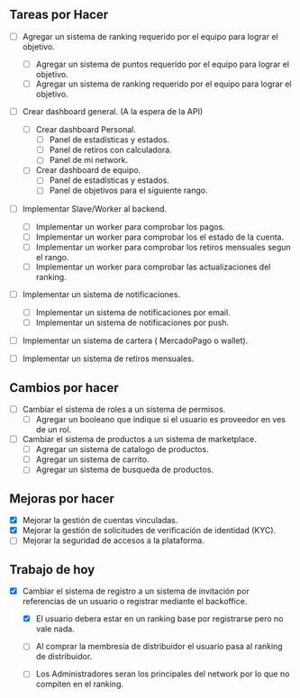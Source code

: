 ## Tareas por Hacer
- [ ] Agregar un sistema de ranking requerido por el equipo para lograr el objetivo.
  - [ ] Agregar un sistema de puntos requerido por el equipo para lograr el objetivo.
  - [ ] Agregar un sistema de ranking requerido por el equipo para lograr el objetivo.

- [ ] Crear dashboard general. (A la espera de la API)
  - [ ] Crear dashboard Personal.
    - [ ] Panel de estadísticas y estados.
    - [ ] Panel de retiros con calculadora.
    - [ ] Panel de mi network.
  - [ ] Crear dashboard de equipo.
    - [ ] Panel de estadísticas y estados.
    - [ ] Panel de objetivos para el siguiente rango.

- [ ] Implementar Slave/Worker al backend.
  - [ ] Implementar un worker para comprobar los pagos.
  - [ ] Implementar un worker para comprobar los el estado de la cuenta.
  - [ ] Implementar un worker para comprobar los retiros mensuales segun el rango.
  - [ ] Implementar un worker para comprobar las actualizaciones del ranking.

- [ ] Implementar un sistema de notificaciones.
  - [ ] Implementar un sistema de notificaciones por email.
  - [ ] Implementar un sistema de notificaciones por push.

- [ ] Implementar un sistema de cartera ( MercadoPago o wallet).

- [ ] Implementar un sistema de retiros mensuales.



## Cambios por hacer


- [ ] Cambiar el sistema de roles a un sistema de permisos.
  - [ ] Agregar un booleano que indique si el usuario es proveedor en ves de un rol.

- [ ] Cambiar el sistema de productos a un sistema de marketplace.
  - [ ] Agregar un sistema de catalogo de productos.
  - [ ] Agregar un sistema de carrito.
  - [ ] Agregar un sistema de busqueda de productos.

## Mejoras por hacer
- [x] Mejorar la gestión de cuentas vinculadas.
- [x] Mejorar la gestión de solicitudes de verificación de identidad (KYC).
- [ ] Mejorar la seguridad de accesos a la plataforma.

## Trabajo de hoy
- [x] Cambiar el sistema de registro a un sistema de invitación por referencias de un usuario o registrar mediante el backoffice.
  - [x] El usuario debera estar en un ranking base por registrarse pero no vale nada.

  - [ ] Al comprar la membresia de distribuidor el usuario pasa al ranking de distribuidor.
  - [ ] Los Administradores seran los principales del network por lo que no compiten en el ranking.
